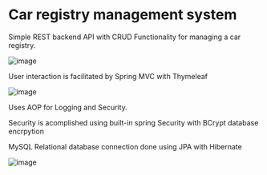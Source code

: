 # Car registry management system


Simple REST backend API with CRUD Functionality for managing a car registry.


![image](https://github.com/Eduard-Epurica/CarRegistry/assets/64744850/f238d75e-2611-4560-8ed7-acd208204025)

User interaction is facilitated by Spring MVC with Thymeleaf

![image](https://github.com/Eduard-Epurica/CarRegistry/assets/64744850/49eaaece-1b71-4f21-9458-fb101cdec146)

Uses AOP for Logging and Security. 

Security is acomplished using built-in spring Security with BCrypt database encrpytion

MySQL Relational database connection done using JPA with Hibernate

![image](https://github.com/Eduard-Epurica/CarRegistry/assets/64744850/5af193d0-3697-47c6-8616-be05f95b71cd)




